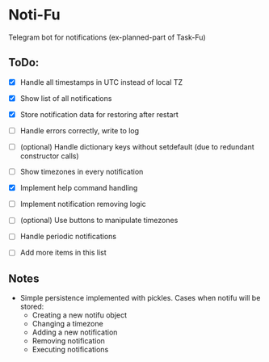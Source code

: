 # Noti-Fu
Telegram bot for notifications (ex-planned-part of Task-Fu)

## ToDo:
- [x] Handle all timestamps in UTC instead of local TZ
- [x] Show list of all notifications
- [x] Store notification data for restoring after restart
- [ ] Handle errors correctly, write to log
- [ ] (optional) Handle dictionary keys without setdefault (due to redundant constructor calls)
- [ ] Show timezones in every notification
- [x] Implement help command handling
- [ ] Implement notification removing logic
- [ ] (optional) Use buttons to manipulate timezones
- [ ] Handle periodic notifications
- [ ] Add more items in this list


## Notes
- Simple persistence implemented with pickles. Cases when notifu will be stored:
    * Creating a new notifu object
    * Changing a timezone
    * Adding a new notification
    * Removing notification
    * Executing notifications